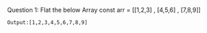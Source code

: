 Question 1: Flat the below Array
    const arr = [[1,2,3] , [4,5,6] , [7,8,9]] 

    Output:[1,2,3,4,5,6,7,8,9]
